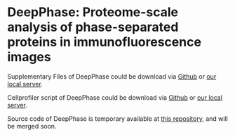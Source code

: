 # DeepPhase: Proteome-scale analysis of phase-separated proteins in immunofluorescence images

Supplementary Files of DeepPhase could be download via [Github](https://github.com/cheneyyu/DeepPhase/raw/master/DeepPhase_supp.zip) or [our local server](http://db.phasep.pro/static/DeepPhase_supp.zip).

Cellprofiler script of DeepPhase could be download via [Github](https://github.com/cheneyyu/DeepPhase/raw/master/dropcount.cpproj) or [our local server](http://db.phasep.pro/static/dropcount.cpproj).

Source code of DeepPhase is temporary available at [this repository](https://github.com/cheneyyu/IDeepPhase), and will be merged soon.
